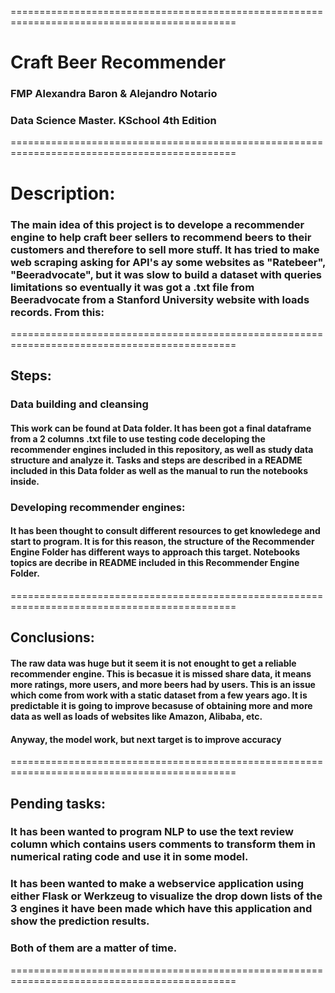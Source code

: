 =============================================================================================
# Craft Beer Recommender

### FMP Alexandra Baron & Alejandro Notario

### Data Science Master. KSchool 4th Edition
=============================================================================================

# Description:

### The main idea of this project is to develope a recommender engine to help craft beer sellers to recommend beers to their customers and therefore to sell more stuff. It has tried to make web scraping asking for API's ay some websites as "Ratebeer", "Beeradvocate", but it was slow to build a dataset with queries limitations so eventually it was got a .txt file from Beeradvocate from a Stanford University website with loads records. From this:

=============================================================================================

## Steps:

### Data building and cleansing

#### This work can be found at Data folder. It has been got a final dataframe from a 2 columns .txt file to use testing code deceloping the recommender engines included in this repository, as well as study data structure and analyze it. Tasks and steps are described in a README included in this Data folder as well as the manual to run the notebooks inside.  

### Developing recommender engines:

#### It has been thought to consult different resources to get knowledege and start to program. It is for this reason, the structure of the Recommender Engine Folder has different ways to approach this target. Notebooks topics are decribe in README included in this Recommender Engine Folder.

=============================================================================================

## Conclusions:

#### The raw data was huge but it seem it is not enought to get a reliable recommender engine. This is becasue it is missed share data, it means more ratings, more users, and more beers had by users. This is an issue which come from work with a static dataset from a few years ago. It is predictable it is going to improve becasuse of obtaining more and more data as well as loads of websites like Amazon, Alibaba, etc.
#### Anyway, the model work, but next target is to improve accuracy

=============================================================================================

## Pending tasks:

### It has been wanted to program NLP to use the text review column which contains users comments to transform them in numerical rating code and use it in some model.

### It has been wanted to make a webservice application using either Flask or Werkzeug to visualize the drop down lists of the 3 engines it have been made which have this application and show the prediction results.

### Both of them are a matter of time.

=============================================================================================



